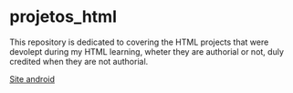 # projetos_html
This repository is dedicated to covering the HTML projects that were devolept during my HTML learning, wheter they are authorial or not, duly credited when they are not authorial.

<a href="https://matheusroks.github.io/projetos_html/curso_html_guanabara/site_01/index.html"> Site android </a>